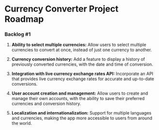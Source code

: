 # Currency Converter Project Roadmap

### Backlog #1

1. **Ability to select multiple currencies:**
   Allow users to select multiple currencies to convert at once, instead of just one currency to another.

2. **Currency conversion history:** Add a feature to display a history of previously converted currencies, with the date and time of conversion.

3. **Integration with live currency exchange rates API:** Incorporate an API that provides live currency exchange rates for accurate and up-to-date conversions.

4. **User account creation and management:** Allow users to create and manage their own accounts, with the ability to save their preferred currencies and conversion history.

5. **Localization and internationalization:** Support for multiple languages and currencies, making the app more accessible to users from around the world.
